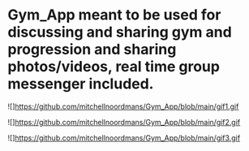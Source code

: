 # Gym_App meant to be used for discussing and sharing gym and progression and sharing photos/videos, real time group messenger included.


![]https://github.com/mitchellnoordmans/Gym_App/blob/main/gif1.gif

![]https://github.com/mitchellnoordmans/Gym_App/blob/main/gif2.gif

![]https://github.com/mitchellnoordmans/Gym_App/blob/main/gif3.gif
